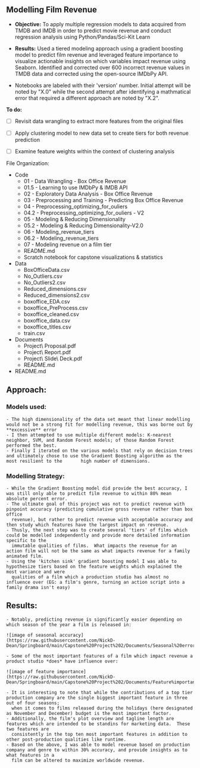 ## Modelling Film Revenue 

- **Objective:** To apply multiple regression models to data acquired from TMDB and IMDB in order to predict movie revenue and conduct regression analysis using Python/Pandas/Sci-Kit Learn

- **Results:** Used a tiered modeling approach using a gradient boosting model to predict film revenue and leveraged feature importance to visualize actionable insights on which variables impact revenue using Seaborn.  Identified and corrected over 600 incorrect revenue values in TMDB  data and corrected using the open-source IMDbPy API.


- Notebooks are labeled with their 'version' number.  Initial attempt will be noted by "X.0" while the second attempt after identifying a mathmatical error that required a different approach are noted by "X.2".  

**To do:**

- [ ] Revisit data wrangling to extract more features from the original files

- [ ] Apply clustering model to new data set to create tiers for both revenue prediction

- [ ] Examine feature weights within the context of clustering analysis

File Organization:

- Code
  - 01 - Data Wrangling - Box Office Revenue
  - 01.5 - Learning to use IMDbPy & IMDB API
  - 02 - Exploratory Data Analysis - Box Office Revenue
  - 03 - Preprocessing and Training - Predicting Box Office Revenue
  - 04 - Preprocessing_optimizing_for_ouliers
  - 04.2 - Preprocessing_optimizing_for_ouliers - V2
  - 05 - Modeling & Reducing Dimensionality
  - 05.2 - Modeling & Reducing Dimensionality-V2.0
  - 06 - Modeling_revenue_tiers
  - 06.2 - Modeling_revenue_tiers
  - 07 - Modeling revenue on a film tier
  - README.md
  - Scratch notebook for capstone visualizations & statistics
- Data
  - BoxOfficeData.csv
  - No_Outliers.csv
  - No_Outliers2.csv
  - Reduced_dimensions.csv
  - Reduced_dimensions2.csv
  - boxoffice_EDA.csv
  - boxoffice_PreProcess.csv
  - boxoffice_cleaned.csv
  - boxoffice_data.csv
  - boxoffice_titles.csv
  - train.csv
- Documents
  - Project\ Proposal.pdf
  - Project\ Report.pdf
  - Project\ Slide\ Deck.pdf
  - README.md
- README.md



## Approach:

### Models used:
 
    - The high dimensionality of the data set meant that linear modelling would not be a strong fit for modelling revenue, this was borne out by **excessive** error
    - I then attempted to use multiple different models: K-nearest neighbor, SVM, and Random Forest models; of those Random Forest performed the best.
    - Finally I iterated on the various models that rely on decision trees and ultimately chose to use the Gradient Boosting algorithm as the most resilient to the       high number of dimensions.
    
### Modelling Strategy:

    - While the Gradient Boosting model did provide the best accuracy, I was still only able to predict film revenue to within 80% mean absolute percent error.
    - The ultimate goal of this project was not to predict revenue with pinpoint accuracy (predicting cumulative gross revenue rather than box office
      revenue), but rather to predict revenue with acceptable accuracy and then study which features have the largest impact on revenue. 
    - Thusly, the next step was to create several 'tiers' of films which could be modelled independently and provide more detailed information specific to the
      immutable qualities of films.  What impacts the revenue for an action film will not be the same as what impacts revenue for a family animated film.
    - Using the 'kitchen sink' gradient boosting model I was able to hypothesize tiers based on the feature weights which explained the most variance and were
      qualities of a film which a production studio has almost no influence over (EG: a film's genre, turning an action script into a family drama isn't easy)
      
## Results:
    
    - Notably, predicting revenue is significantly easier depending on which season of the year a film is released in: 
    
    ![image of seasonal accuracy]
    (https://raw.githubusercontent.com/NickD-Dean/Springboard/main/Capstone%20Project%202/Documents/Seasonal%20error.png)

    - Some of the most important features of a film which impact revenue a product studio *does* have influence over: 
    
    ![image of feature importance](https://raw.githubusercontent.com/NickD-Dean/Springboard/main/Capstone%20Project%202/Documents/Feature%importance.png)
    
    - It is interesting to note that while the contributions of a top tier production company are the single biggest important feature in three out of four seasons;
      when it comes to films released during the holidays (here designated as November and December) budget is the most important factor.
    - Additionally, the film's plot overview and tagline length are features which are intended to be standins for marketing data.  These two features are
      consistently in the top ten most important features in addition to other post-production qualities like runtime. 
    - Based on the above, I was able to model revenue based on production company and genre to within 30% accuracy, and provide insights as to what features in a 
      film can be altered to maximize worldwide revenue.
